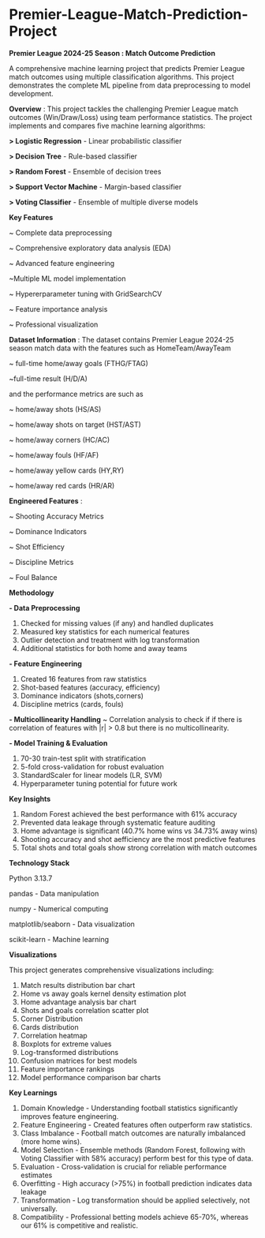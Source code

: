 # Premier-League-Match-Prediction-Project

**Premier League 2024-25 Season : Match Outcome Prediction**

A comprehensive machine learning project that predicts Premier League match outcomes using multiple classification algorithms. This project demonstrates the complete ML pipeline from data preprocessing to model development.

**Overview** : This project tackles the challenging Premier League match outcomes (Win/Draw/Loss) using team performance statistics. The project implements and compares five machine learning algorithms:

**> Logistic Regression** - Linear probabilistic classifier

**> Decision Tree** - Rule-based classifier

**> Random Forest** - Ensemble of decision trees

**> Support Vector Machine** - Margin-based classifier

**> Voting Classifier** - Ensemble of multiple diverse models



**Key Features** 

~ Complete data preprocessing

~ Comprehensive exploratory data analysis (EDA)

~ Advanced feature engineering

~Multiple ML model implementation 

~ Hypererparameter tuning with GridSearchCV

~ Feature importance analysis

~ Professional visualization



**Dataset Information** : The dataset contains Premier League 2024-25 season match data with the features such as 
HomeTeam/AwayTeam

~ full-time home/away goals (FTHG/FTAG)

~full-time result (H/D/A)

 and the performance metrics are such as

~ home/away shots (HS/AS)

~ home/away shots on target (HST/AST)

~ home/away corners (HC/AC)

~ home/away fouls (HF/AF)

~ home/away yellow cards (HY,RY)

~ home/away red cards (HR/AR)





**Engineered Features** : 


~ Shooting Accuracy Metrics

~ Dominance Indicators

~ Shot Efficiency

~ Discipline Metrics

~ Foul Balance





**Methodology** 


 **- Data Preprocessing**
 
1. Checked for missing values (if any) and handled duplicates
2. Measured key statistics for each numerical features 
3. Outlier detection and treatment with log transformation
4. Additional statistics for both home and away teams 

**- Feature Engineering**
1. Created 16 features from raw statistics
2. Shot-based features (accuracy, efficiency)
3. Dominance indicators (shots,corners)
4. Discipline metrics (cards, fouls)


**- Multicollinearity Handling**
~ Correlation analysis to check if if there is correlation of features with |r| > 0.8
but there is no multicollinearity.

**- Model Training & Evaluation**
1. 70-30 train-test split with stratification
2. 5-fold cross-validation for robust evaluation
3. StandardScaler for linear models (LR, SVM)
4. Hyperparameter tuning potential for future work






**Key Insights**

1. Random Forest achieved the best performance with 61% accuracy
2. Prevented data leakage through systematic feature auditing
3. Home advantage is significant (40.7% home wins vs 34.73% away wins)
4. Shooting accuracy and shot aefficiency are the most predictive features
5. Total shots and total goals show strong correlation with match outcomes







**Technology Stack**

Python 3.13.7

pandas - Data manipulation

numpy - Numerical computing

matplotlib/seaborn - Data visualization

scikit-learn - Machine learning




**Visualizations**

This project generates comprehensive visualizations including:

1. Match results distribution bar chart
2. Home vs away goals kernel density estimation plot
3. Home advantage analysis bar chart
4. Shots and goals correlation scatter plot
5. Corner Distribution
6. Cards distribution
7. Correlation heatmap
8. Boxplots for extreme values
9. Log-transformed distributions
10. Confusion matrices for best models
11. Feature importance rankings
12. Model performance comparison bar charts


**Key Learnings**

1. Domain Knowledge - Understanding football statistics significantly improves feature engineering.
2. Feature Engineering - Created features often outperform raw statistics.
3. Class Imbalance - Football match outcomes are naturally imbalanced (more home wins).
4. Model Selection - Ensemble methods (Random Forest, following with Voting Classifier with 58% accuracy) perform best for this type of data.
5. Evaluation - Cross-validation is crucial for reliable performance estimates
6. Overfitting - High accuracy (>75%) in football prediction indicates data leakage
7. Transformation - Log transformation should be applied selectively, not universally.
8. Compatibility - Professional betting models achieve 65-70%, whereas our 61% is competitive and realistic.



